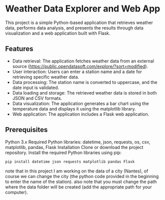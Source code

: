 # Weather Data Explorer and Web App
This project is a simple Python-based application that retrieves weather data, performs data analysis, and presents the results through data visualization and a web application built with Flask.

## Features
- Data retrieval: The application fetches weather data from an external source (https://public.opendatasoft.com/explore/?sort=modified).
- User interaction: Users can enter a station name and a date for retrieving specific weather data.
- Data processing: The station name is converted to uppercase, and the date input is validated.
- Data loading and storage: The retrieved weather data is stored in both JSON and CSV formats.
- Data visualization: The application generates a bar chart using the temperature data and displays it using the matplotlib library.
- Web application: The application includes a Flask web application.

## Prerequisites
Python 3.x
Required Python libraries: datetime, json, requests, os, csv, matplotlib, pandas, Flask
Installation
Clone or download the project repository.
Install the required Python libraries using pip:

`pip install datetime json requests matplotlib pandas Flask`

note that in this project I am working on the data of a city (Nantes), of course we can change the city (the python code provided in the beginning to enter the name of the station).
also note that you must change the path where the data folder will be created (add the appropriate path for your computer).

